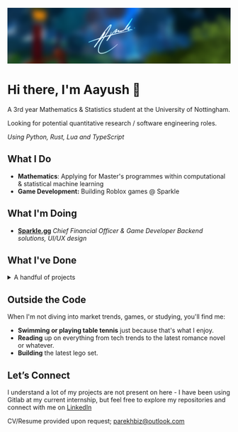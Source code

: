 ![myimage](files/sig.png)
# Hi there, I'm Aayush 👋

A 3rd year Mathematics & Statistics student at the University of Nottingham.

Looking for potential quantitative research / software engineering roles.

*Using Python, Rust, Lua and TypeScript*

## What I Do

- **Mathematics**: Applying for Master's programmes within computational & statistical machine learning
- **Game Development:** Building Roblox games @ Sparkle

## What I'm Doing

- **[Sparkle.gg](https://sparkle.gg/)**
  *Chief Financial Officer & Game Developer*
  _Backend solutions, UI/UX design_

## What I've Done

<details>
  <summary>A handful of projects</summary>

- **Crypto HFT**<br>
  *Quantitative Researcher & Developer Intern*
  Worked on statistical arbitrage and market-making algorithms for futures spreads on OKX/Bybit<br>
  Built lots of Grafana dashboards

- **[Animations: Mocap @ Roblox](https://www.roblox.com/groups/4872031/Animations-Mocap##!/about)**  
  *Game Development Project / Lead Developer (flagship project)*    
  I co-founded and led development on Mocap—a social dance game on Roblox that garnered recognition for its creativity and reached up to 16,000 concurrent users during the pandemic.

- **[SCP: Roleplay @ Roblox](https://www.roblox.com/games/5041144419/SCP-Roleplay)**  
  *Game Development Project / Contracted UI Designer & Programmer*  
  I conceptualised, designed, and implemented user interfaces for SCP: Roleplay—a social game on Roblox renowned for its design, averaging 4,000 concurrent users.

- **[Frontlines @ Roblox](https://www.roblox.com/games/5938036553/FRONTLINES)**  
  *Game Development Project / Contracted UI Designer*  
  Arguably one of the best first-person shooter games on the platform—I conceptualised UI designs (HUDs, loading screens, and general interface) for a game averaging 1,000 concurrent users.

- **[High School Life @ Roblox](https://www.roblox.com/games/92604236/High-School-Life)**  
  *Game Development Project / Contracted UI Designer*  
  Designed the HUD, and on-screen icons to improve user experience.

- **[IMC Prosperity 2 Market-Making Challenge](https://github.com/yushi502/imc-prosperity-2024)**  
  *Hackathon*  
  I competed in a challenging, globally competitive hackathon where I secured a top 10 ranking in the UK, using ETF arbitrage, mean reversion strategies, and the Black-Scholes model to grow an "island" representing a portfolio.

</details>



## Outside the Code

When I'm not diving into market trends, games, or studying, you'll find me:
- **Swimming or playing table tennis** just because that's what I enjoy.
- **Reading** up on everything from tech trends to the latest romance novel or whatever.
- **Building** the latest lego set.

## Let’s Connect

I understand a lot of my projects are not present on here - I have been using Gitlab at my current internship, but feel free to explore my repositories and connect with me on [LinkedIn](https://linkedin.com/in/parekhaayush)

CV/Resume provided upon request; parekhbiz@outlook.com
 
